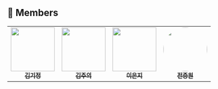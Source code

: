 

## 🧑 Members

<table>
  <tr>
     <td align="center">
        <a href="https://github.com/GijeongKim98">
          <img src="https://avatars.githubusercontent.com/u/83777482?v=4" width="100px" alt=""/><br />
          <sub><b>김기정</b></sub>
        </a><br/>
    </td>
    <td align="center">
        <a href="https://github.com/watchstep">
          <img src="https://avatars.githubusercontent.com/u/88659167?v=4" width="100px" alt=""/><br />
          <sub><b>김주의</b></sub>
        </a><br/>
    </td>
    <td align="center">
        <a href="https://github.com/eunjios">
          <img src="https://avatars.githubusercontent.com/u/77034159?v=4" width="100px" alt=""/><br />
          <sub><b>이은지</b></sub>
        </a><br/>
    </td>
    <td align="center">
        <a href="https://github.com/1132jjw">
          <img src="https://avatars.githubusercontent.com/u/62981031?v=4" width="100px" style="border-radius:70%" alt=""/><br />
          <sub><b>전증원</b></sub><br/>
        </a>
    </td>
  </tr>
</table>
